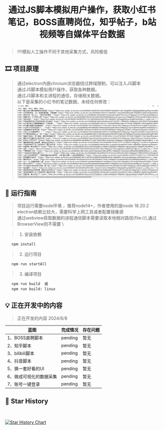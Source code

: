# <p align="center">通过JS脚本模拟用户操作，获取小红书笔记，BOSS直聘岗位，知乎帖子，b站视频等自媒体平台数据</p>

[//]: # (https://github.com/ikatyang/emoji-cheat-sheet 表情仓库)


> !!!!模拟人工操作不同于其他采集方式，风险极低 

## 🎞️ 项目原理

> 通过electron内嵌chroium浏览器绕过跨域限制，可以注入JS脚本 \
> 通过JS脚本模拟用户操作，获取各种数据。 \
> 通过JS脚本和主进程的通信，存储相关数据。 \
> 以下是采集的小红书的笔记数据，未经任何修改：
> ![image](./result.png)

## 🎨 运行指南

> 项目运行需要node环境 ，推荐node14+，作者使用的是node 18.20.2 \
> electron依赖比较大，需要科学上网工具或者配置镜像源 \
> 通过webview获取数据的进程通信脚本需要读取本地相对路径(file://),通过BrowserView则不需要 \

> 1. 安装依赖

```bash
   npm install
```

> 2. 运行项目

```bash
   npm run startAll
```

> 3. 编译项目

```bash
   npm run build  或
   npm run build: linux
```

## 💡 正在开发中的内容

> 正在开发的内容 2024/6/8
>

| 蓝图                       | 完成情况       | 存在问题        |
|--------------------------|------------|-------------|
| 1、BOSS直聘脚本        | pending    | 暂无  |
| 2、知乎脚本            | pending    | 暂无 |
| 3、bilibili脚本       | pending    | 暂无  |
| 4、抖音脚本            | pending    | 暂无 |
| 5、换一套好看的UI       | pending    | 暂无 |
| 6、做成可视化的数据采集   | pending    | 暂无 |
| 7、账号一键登录   | pending    | 暂无 |

## 🌟 Star History

<br>

[![Star History Chart](https://api.star-history.com/svg?repos=liumengniu/crawler-client&type=Timeline)](https://star-history.com/#liumengniu/crawler-client&Timeline)



